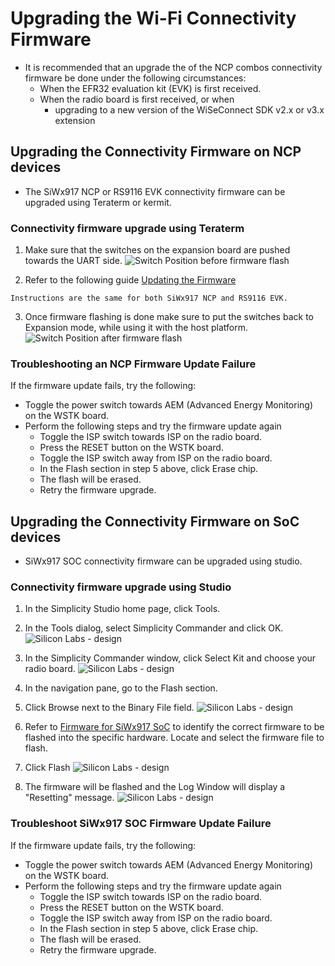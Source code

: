 # Upgrading the Wi-Fi Connectivity Firmware
- It is recommended that an upgrade the of the NCP combos connectivity firmware be done under the following circumstances:
  - When the EFR32 evaluation kit (EVK) is first received.
  - When the radio board is first received, or when
    - upgrading to a new version of the WiSeConnect SDK v2.x or v3.x extension

## Upgrading the Connectivity Firmware on NCP devices

- The SiWx917 NCP or RS9116 EVK connectivity firmware can be upgraded using Teraterm or kermit.

### Connectivity firmware upgrade using Teraterm
1. Make sure that the switches on the expansion board are pushed towards the UART side.
![Switch Position before firmware flash](images/si917-board.png)

2. Refer to the following guide [Updating the Firmware](https://docs.silabs.com/rs9116/wiseconnect/2.0/update-evk-firmware) 
  ```shell
  Instructions are the same for both SiWx917 NCP and RS9116 EVK.
  ```
3. Once firmware flashing is done make sure to put the switches back to Expansion mode, while using it with the host platform.
![Switch Position after firmware flash](images/mg21-si917-board.jpg)


### Troubleshooting an NCP Firmware Update Failure
If the firmware update fails, try the following:
  - Toggle the power switch towards AEM (Advanced Energy Monitoring) on the WSTK board.
  - Perform the following steps and try the firmware update again
     - Toggle the ISP switch towards ISP on the radio board.
     - Press the RESET button on the WSTK board.
     - Toggle the ISP switch away from ISP on the radio board.
     - In the Flash section in step 5 above, click Erase chip.
     - The flash will be erased.
     - Retry the firmware upgrade.

## Upgrading the Connectivity Firmware on SoC devices
- SiWx917 SOC connectivity firmware can be upgraded using studio.

### Connectivity firmware upgrade using Studio
  
1. In the Simplicity Studio home page, click Tools.
   
2. In the Tools dialog, select Simplicity Commander and click OK.
![Silicon Labs - design](./images/select-commander.png)

3. In the Simplicity Commander window, click Select Kit and choose your radio board.
![Silicon Labs - design](./images/commander-select-board.png)

4. In the navigation pane, go to the Flash section.
   
5. Click Browse next to the Binary File field.
![Silicon Labs - design](./images/select-flash-option-in-commander.png)

6. Refer to [Firmware for SiWx917 SoC](/matter/<docspace-docleaf-version>/matter-prerequisites/matter-artifacts#siwx917-firmware-for-siwx917-soc) to identify the correct firmware to be flashed into the specific hardware. Locate and select the firmware file to flash. 
   
7. Click Flash
![Silicon Labs - design](./images/commander-click-flash-button.png)

8. The firmware will be flashed and the Log Window will display a "Resetting" message.
![Silicon Labs - design](./images/commander-flash-success.png)

### Troubleshoot SiWx917 SOC Firmware Update Failure
If the firmware update fails, try the following:
  - Toggle the power switch towards AEM (Advanced Energy Monitoring) on the WSTK board.
  - Perform the following steps and try the firmware update again
     - Toggle the ISP switch towards ISP on the radio board.
     - Press the RESET button on the WSTK board.
     - Toggle the ISP switch away from ISP on the radio board.
     - In the Flash section in step 5 above, click Erase chip.
     - The flash will be erased.
     - Retry the firmware upgrade.